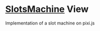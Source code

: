 # [SlotsMachine](https://tolyaruban.github.io/SlotsMachine/src/) View

Implementation of a slot machine on pixi.js
